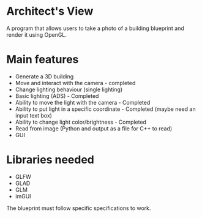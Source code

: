 # Architect's View

A program that allows users to take a photo of a building blueprint and render it using OpenGL. 

# Main features
- Generate a 3D building 
- Move and interact with the camera - completed
- Change lighting behaviour (single lighting)
-   Basic lighting (ADS) - Completed
-   Ability to move the light with the camera - Completed
-   Ability to put light in a specific coordinate - Completed (maybe need an input text box)
-   Ability to change light color/brightness - Completed
- Read from image (Python and output as a file for C++ to read)
- GUI


# Libraries needed
- GLFW
- GLAD
- GLM
- imGUI

The blueprint must follow specific specifications to work.

